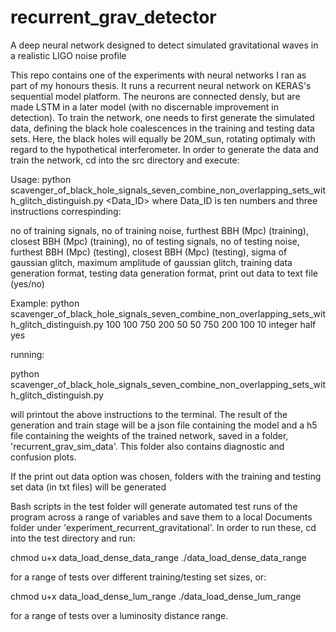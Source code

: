 # recurrent_grav_detector
A deep neural network designed to detect simulated gravitational waves in a realistic LIGO noise profile

This repo contains one of the experiments with neural networks I ran as part of my honours thesis. It runs a recurrent neural
network on KERAS's sequential model platform. The neurons are connected densly, but are made LSTM in a later model (with no 
discernable improvement in detection). To train the network, one needs to first generate the simulated data, defining the black
hole coalescences in the training and testing data sets. Here, the black holes will equally be 20M_sun, rotating optimaly with 
regard to the hypothetical interferometer. In order to generate the data and train the network, cd into the src directory and 
execute:


  Usage: python scavenger_of_black_hole_signals_seven_combine_non_overlapping_sets_with_glitch_distinguish.py <Data_ID>
  where Data_ID is ten numbers and three instructions
  correspinding: 

  no of training signals, 
  no of training noise, 
  furthest BBH (Mpc) (training), 
  closest BBH (Mpc) (training), 
  no of testing signals, 
  no of testing noise, 
  furthest BBH (Mpc) (testing), 
  closest BBH (Mpc) (testing), 
  sigma of gaussian glitch, 
  maximum amplitude of gaussian glitch, 
  training data generation format, 
  testing data generation format, 
  print out data to text file (yes/no)

  Example: python scavenger_of_black_hole_signals_seven_combine_non_overlapping_sets_with_glitch_distinguish.py 100 100 750 200 50 50 750 200 100 10 integer half yes


running: 


  python scavenger_of_black_hole_signals_seven_combine_non_overlapping_sets_with_glitch_distinguish.py


will printout the above instructions to the terminal. The result of the generation and train stage will be a json file 
containing the model and a h5 file containing the weights of the trained network, saved in a folder,
'recurrent_grav_sim_data'. This folder also contains diagnostic and confusion plots.

If the print out data option was chosen, folders with the training and testing set data (in txt files) will be generated

Bash scripts in the test folder will generate automated test runs of the program across a range of variables and save them
to a local Documents folder under 'experiment_recurrent_gravitational'. In order to run these, cd into the test directory
and run:


  chmod u+x data_load_dense_data_range
  ./data_load_dense_data_range


for a range of tests over different training/testing set sizes, or:


  chmod u+x data_load_dense_lum_range
  ./data_load_dense_lum_range


for a range of tests over a luminosity distance range.
